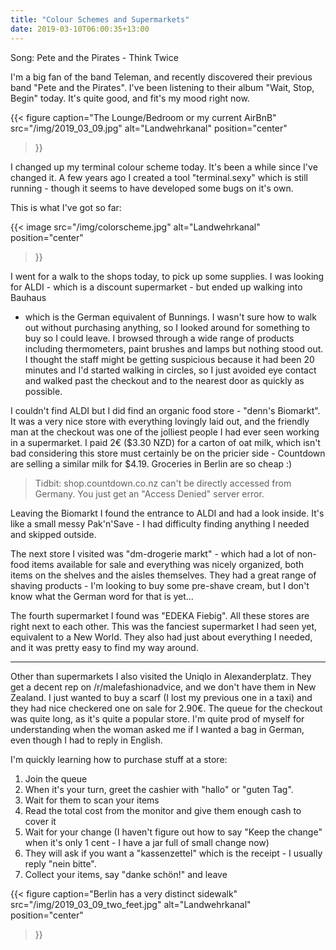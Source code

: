 ```yaml
---
title: "Colour Schemes and Supermarkets"
date: 2019-03-10T06:00:35+13:00
---
```


Song: Pete and the Pirates - Think Twice

I'm a big fan of the band Teleman, and recently discovered their previous band
"Pete and the Pirates". I've been listening to their album "Wait, Stop, Begin"
today. It's quite good, and fit's my mood right now.

{{<
  figure
  caption="The Lounge/Bedroom or my current AirBnB"
  src="/img/2019_03_09.jpg"
  alt="Landwehrkanal"
  position="center"
>}}

I changed up my terminal colour scheme today. It's been a while since I've
changed it. A few years ago I created a tool "terminal.sexy" which is still
running - though it seems to have developed some bugs on it's own.

This is what I've got so far:

{{<
  image
  src="/img/colorscheme.jpg"
  alt="Landwehrkanal"
  position="center"
>}}

I went for a walk to the shops today, to pick up some supplies. I was looking
for ALDI - which is a discount supermarket - but ended up walking into Bauhaus
- which is the German equivalent of Bunnings. I wasn't sure how to walk out
without purchasing anything, so I looked around for something to buy so I could
leave. I browsed through a wide range of products including thermometers, paint
brushes and lamps but nothing stood out. I thought the staff might be getting
suspicious because it had been 20 minutes and I'd started walking in circles, so
I just avoided eye contact and walked past the checkout and to the nearest
door as quickly as possible.

I couldn't find ALDI but I did find an organic food store - "denn's Biomarkt".
It was a very nice store with everything lovingly laid out, and the friendly
man at the checkout was one of the jolliest people I had ever seen working in a
supermarket. I paid 2€ ($3.30 NZD) for a carton of oat milk, which isn't bad
considering this store must certainly be on the pricier side - Countdown are
selling a similar milk for $4.19. Groceries in Berlin are so cheap :)

> Tidbit: shop.countdown.co.nz can't be directly accessed from Germany. You just
> get an "Access Denied" server error.

Leaving the Biomarkt I found the entrance to ALDI and had a look inside.
It's like a small messy Pak'n'Save - I had difficulty finding anything I needed
and skipped outside.

The next store I visited was "dm-drogerie markt" - which had a lot of non-food
items available for sale and everything was nicely organized, both items on the
shelves and the aisles themselves. They had a great range of shaving products -
I'm looking to buy some pre-shave cream, but I don't know what the German word
for that is yet...

The fourth supermarket I found was "EDEKA Fiebig". All these stores are right
next to each other. This was the fanciest supermarket I had seen yet,
equivalent to a New World. They also had just about everything I needed, and it
was pretty easy to find my way around. 

---

Other than supermarkets I also visited the Uniqlo in Alexanderplatz.  They get
a decent rep on /r/malefashionadvice, and we don't have them in New Zealand. I
just wanted to buy a scarf (I lost my previous one in a taxi) and they had nice
checkered one on sale for 2.90€. The queue for the checkout was quite long, as
it's quite a popular store. I'm quite prod of myself for understanding when the
woman asked me if I wanted a bag in German, even though I had to reply in
English.

I'm quickly learning how to purchase stuff at a store:

1. Join the queue
2. When it's your turn, greet the cashier with "hallo" or "guten Tag".
3. Wait for them to scan your items
4. Read the total cost from the monitor and give them enough cash to cover it
5. Wait for your change (I haven't figure out how to say "Keep the change" when
   it's only 1 cent - I have a jar full of small change now)
6. They will ask if you want a "kassenzettel" which is the receipt - I usually
   reply "nein bitte".
7. Collect your items, say "danke schön!" and leave

{{<
  figure
  caption="Berlin has a very distinct sidewalk"
  src="/img/2019_03_09_two_feet.jpg"
  alt="Landwehrkanal"
  position="center"
>}}
